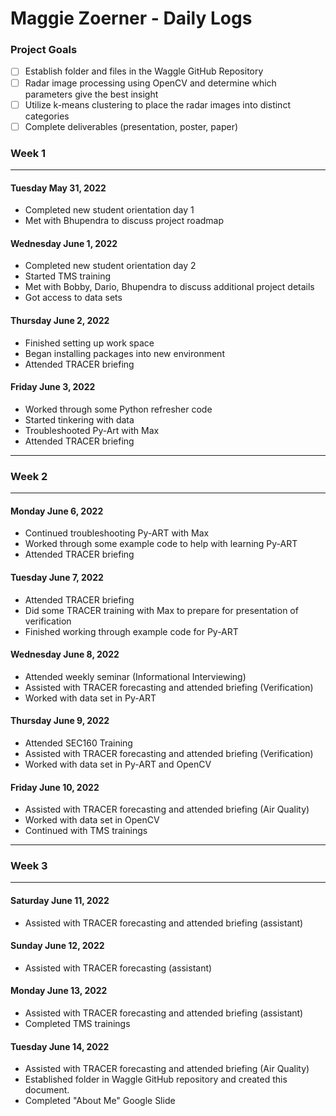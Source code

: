 # Maggie Zoerner - Daily Logs

### Project Goals ###

- [ ] Establish folder and files in the Waggle GitHub Repository
- [ ] Radar image processing using OpenCV and determine which parameters give the best insight
- [ ] Utilize k-means clustering to place the radar images into distinct categories
- [ ] Complete deliverables (presentation, poster, paper)

### Week 1 ###

----------------------------------------------

#### Tuesday May 31, 2022 ####

- Completed new student orientation day 1
- Met with Bhupendra to discuss project roadmap

#### Wednesday June 1, 2022 ####

- Completed new student orientation day 2
- Started TMS training
- Met with Bobby, Dario, Bhupendra to discuss additional project details
- Got access to data sets

#### Thursday June 2, 2022 ####

- Finished setting up work space
- Began installing packages into new environment
- Attended TRACER briefing

#### Friday June 3, 2022 ####

- Worked through some Python refresher code
- Started tinkering with data
- Troubleshooted Py-Art with Max
- Attended TRACER briefing

----------------------------------------------

### Week 2 ###

----------------------------------------------

#### Monday June 6, 2022 ####

- Continued troubleshooting Py-ART with Max
- Worked through some example code to help with learning Py-ART
- Attended TRACER briefing

#### Tuesday June 7, 2022 ####

- Attended TRACER briefing
- Did some TRACER training with Max to prepare for presentation of verification
- Finished working through example code for Py-ART

#### Wednesday June 8, 2022 ####

- Attended weekly seminar (Informational Interviewing)
- Assisted with TRACER forecasting and attended briefing (Verification)
- Worked with data set in Py-ART

#### Thursday June 9, 2022 ####

- Attended SEC160 Training
- Assisted with TRACER forecasting and attended briefing (Verification)
- Worked with data set in Py-ART and OpenCV

#### Friday June 10, 2022 ####

- Assisted with TRACER forecasting and attended briefing (Air Quality)
- Worked with data set in OpenCV
- Continued with TMS trainings

----------------------------------------------

### Week 3 ###

----------------------------------------------
#### Saturday June 11, 2022 ####

- Assisted with TRACER forecasting and attended briefing (assistant)

#### Sunday June 12, 2022 ####

- Assisted with TRACER forecasting (assistant)

#### Monday June 13, 2022 ####

- Assisted with TRACER forecasting and attended briefing (assistant)
- Completed TMS trainings

#### Tuesday June 14, 2022 ####

- Assisted with TRACER forecasting and attended briefing (Air Quality)
- Established folder in Waggle GitHub repository and created this document.
- Completed "About Me" Google Slide

